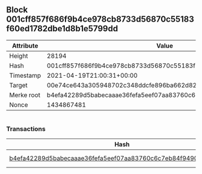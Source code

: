 ## Block 001cff857f686f9b4ce978cb8733d56870c55183f60ed1782dbe1d8b1e5799dd

Attribute | Value
--- | ---
Height | 28194
Hash | 001cff857f686f9b4ce978cb8733d56870c55183f60ed1782dbe1d8b1e5799dd
Timestamp | 2021-04-19T21:00:31+00:00
Target | 00e74ce643a305948702c348ddcfe896ba662d82c1a228faf4ad12250f07334e
Merke root | b4efa42289d5babecaaae36fefa5eef07aa83760c6c7eb84f9490f9bef7fd965
Nonce | 1434867481

```

```

### Transactions

Hash | Amount
--- | ---
[b4efa42289d5babecaaae36fefa5eef07aa83760c6c7eb84f9490f9bef7fd965](b4efa42289d5babecaaae36fefa5eef07aa83760c6c7eb84f9490f9bef7fd965.md) | 10.00000000 SKEPTI 

